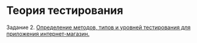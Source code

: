 # Теория тестирования
Задание 2. [Определение методов, типов и уровней тестирования для приложения интернет-магазин.](https://docs.google.com/spreadsheets/d/1yX4PhM4Osz882TlTpcn_IWk_ZmzqEPEjGRlyWpMLhQs/edit?usp=sharing)
